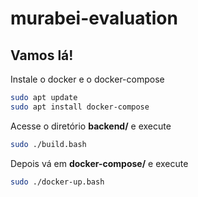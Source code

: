 # murabei-evaluation

## Vamos lá!

Instale o docker e o docker-compose

```bash
sudo apt update
sudo apt install docker-compose
```

Acesse o diretório **backend/** e execute

```bash
sudo ./build.bash
```

Depois vá em **docker-compose/** e execute

```bash
sudo ./docker-up.bash
```
